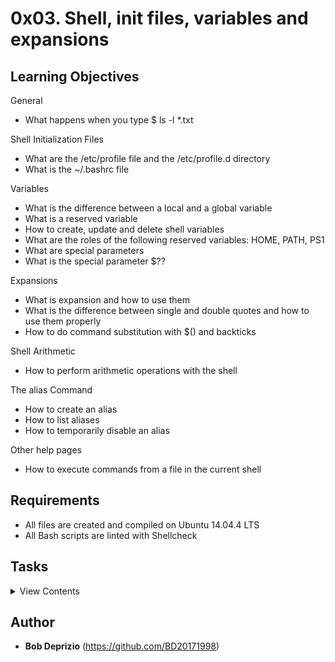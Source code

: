 # 0x03. Shell, init files, variables and expansions

## Learning Objectives

General

- What happens when you type \$ ls -l \*.txt

Shell Initialization Files

- What are the /etc/profile file and the /etc/profile.d directory
- What is the ~/.bashrc file

Variables

- What is the difference between a local and a global variable
- What is a reserved variable
- How to create, update and delete shell variables
- What are the roles of the following reserved variables: HOME, PATH, PS1
- What are special parameters
- What is the special parameter \$??

Expansions

- What is expansion and how to use them
- What is the difference between single and double quotes and how to use them properly
- How to do command substitution with \$() and backticks

Shell Arithmetic

- How to perform arithmetic operations with the shell

The alias Command

- How to create an alias
- How to list aliases
- How to temporarily disable an alias

Other help pages

- How to execute commands from a file in the current shell

## Requirements

- All files are created and compiled on Ubuntu 14.04.4 LTS
- All Bash scripts are linted with Shellcheck

## Tasks

<details>
<summary>View Contents</summary>

### [0. o](./0-alias)

- Create a script that creates an alias.
  - Name: ls
  - Value: rm \*

```
julien@ubuntu:/tmp/0x03$ ls
0-alias  file1  file2
julien@ubuntu:/tmp/0x03$ source ./0-alias
julien@ubuntu:/tmp/0x03$ ls
julien@ubuntu:/tmp/0x03$ \ls
```

### [1. Hello you](./1-hello_you)

- Create a script that prints hello user, where user is the current Linux user.

```
julien@ubuntu:/tmp/0x03$ id
uid=1000(julien) gid=1000(julien) groups=1000(julien),4(adm),24(cdrom),27(sudo),30(dip),46(plugdev),113(lpadmin),128(sambashare)
julien@ubuntu:/tmp/0x03$ ./1-hello_you
hello julien
```

### [2. The path to success is to take massive, determined action](./2-path)

- Add /action to the PATH.
  /action should be the last directory the shell looks into when looking for a program.

```
julien@ubuntu:/tmp/0x03$ echo $PATH
/home/julien/bin:/home/julien/.local/bin:/usr/local/sbin:/usr/local/bin:/usr/sbin:/usr/bin:/sbin:/bin:/usr/games:/usr/local/games:/snap/bin
julien@ubuntu:/tmp/0x03$ source ./2-path
julien@ubuntu:/tmp/0x03$ echo $PATH
/home/julien/bin:/home/julien/.local/bin:/usr/local/sbin:/usr/local/bin:/usr/sbin:/usr/bin:/sbin:/bin:/usr/games:/usr/local/games:/snap/bin:/action
```

### [3. If the path be beautiful, let us not ask where it leads](./3-paths)

- Create a script that counts the number of directories in the PATH.

```
julien@ubuntu:/tmp/0x03$ echo $PATH
/home/julien/bin:/home/julien/.local/bin:/usr/local/sbin:/usr/local/bin:/usr/sbin:/usr/bin:/sbin:/bin:/usr/games:/usr/local/games:/snap/bin
julien@ubuntu:/tmp/0x03$ . ./3-paths
11
julien@ubuntu:/tmp/0x03$ PATH=/home/julien/bin:/home/julien/.local/bin:/usr/local/sbin:/usr/local/bin:/usr/sbin:/usr/bin:/sbin:/bin:/usr/games:/usr/local/games:/snap/bin:::::/hello
julien@ubuntu:/tmp/0x03$ . ./3-paths
12
```

### [4. Global variables](./4-global_variables)

- Create a script that lists environment variables.

```
julien@ubuntu:/tmp/0x03$ source ./4-global_variables
CC=gcc
CDPATH=.:~:/usr/local:/usr:/
CFLAGS=-O2 -fomit-frame-pointer
COLORTERM=gnome-terminal
CXXFLAGS=-O2 -fomit-frame-pointer
DISPLAY=:0
DOMAIN=hq.garrels.be
e=
TOR=vi
FCEDIT=vi
FIGNORE=.o:~
G_BROKEN_FILENAMES=1
GDK_USE_XFT=1
GDMSESSION=Default
GNOME_DESKTOP_SESSION_ID=Default
GTK_RC_FILES=/etc/gtk/gtkrc:/nethome/franky/.gtkrc-1.2-gnome2
GWMCOLOR=darkgreen
GWMTERM=xterm
HISTFILESIZE=5000
history_control=ignoredups
HISTSIZE=2000
HOME=/nethome/franky
HOSTNAME=octarine.hq.garrels.be
INPUTRC=/etc/inputrc
IRCNAME=franky
JAVA_HOME=/usr/java/j2sdk1.4.0
LANG=en_US
LDFLAGS=-s
LD_LIBRARY_PATH=/usr/lib/mozilla:/usr/lib/mozilla/plugins
LESSCHARSET=latin1
LESS=-edfMQ
LESSOPEN=|/usr/bin/lesspipe.sh %s
LEX=flex
LOCAL_MACHINE=octarine
LOGNAME=franky
[...]
```

### [5. Local variables](./5-local_variables)

- Create a script that lists all local variables and environment variables, and functions.

```
julien@ubuntu:/tmp/0x03$ . ./5-local_variables
BASH=/bin/bash
BASHOPTS=checkwinsize:cmdhist:complete_fullquote:expand_aliases:extglob:extquote:force_fignore:histappend:interactive_comments:progcomp:promptvars:sourcepath
BASH_ALIASES=()
BASH_ARGC=()
BASH_ARGV=()
BASH_CMDS=()
BASH_COMPLETION_COMPAT_DIR=/etc/bash_completion.d
BASH_LINENO=()
BASH_REMATCH=()
BASH_SOURCE=()
BASH_VERSINFO=([0]="4" [1]="3" [2]="46" [3]="1" [4]="release" [5]="x86_64-pc-linux-gnu")
BASH_VERSION='4.3.46(1)-release'
CLUTTER_IM_MODULE=xim
COLUMNS=133
COMPIZ_CONFIG_PROFILE=ubuntu
COMP_WORDBREAKS=$' \t\n"\'><=;|&(:'
DBUS_SESSION_BUS_ADDRESS=unix:abstract=/tmp/dbus-Fg27Lr20bq
DEFAULTS_PATH=/usr/share/gconf/ubuntu.default.path
DESKTOP_SESSION=ubuntu
[...]
```

### [6. Local variable](./6-create_local_variable)

- Create a script that creates a new local variable.
  - Name: BETTY
  - Value: Holberton

### [7. Global variable](./7-create_global_variable)

- Create a script that creates a new global variable.
  - Name: HOLBERTON
  - Value: Betty

### [8. Every addition to true knowledge is an addition to human power](./8-true_knowledge)

- Write a script that prints the result of the addition of 128 with the value stored in the environment variable TRUEKNOWLEDGE, followed by a new line.

```
julien@production-503e7013:~$ export TRUEKNOWLEDGE=1209
julien@production-503e7013:~$ ./8-true_knowledge | cat -e
1337$
```

### [9. Divide and rule](./9-divide_and_rule)

- Write a script that prints the result of POWER divided by DIVIDE, followed by a new line.
  - POWER and DIVIDE are environment variables

```
julien@production-503e7013:~$ export POWER=42784
julien@production-503e7013:~$ export DIVIDE=32
julien@production-503e7013:~$ ./9-divide_and_rule | cat -e
1337$
```

### [10. Love is anterior to life, posterior to death, initial of creation, and the exponent of breath](./10-love_exponent_breath)

- Write a script that displays the result of BREATH to the power LOVE
  - BREATH and LOVE are environment variables
  - The script should display the result, followed by a new line

```
julien@production-503e7013:~/$ export BREATH=4
julien@production-503e7013:~/$ export LOVE=3
julien@production-503e7013:~/$ ./10-love_exponent_breath
64
```

### [11. There are 10 types of people in the world -- Those who understand binary, and those who don't](./11-binary_to_decimal)

- Write a script that converts a number from base 2 to base 10.
  - The number in base 2 is stored in the environment variable BINARY
  - The script should display the number in base 10, followed by a new line

```
julien@production-503e7013:~/$ export BINARY=10100111001
julien@production-503e7013:~/$ ./11-binary_to_decimal
1337
```

### [12. Combination](./12-combinations)

- Create a script that prints all possible combinations of two letters, except oo.
  - Letters are lower cases, from a to z
  - One combination per line
  - The output should be alpha ordered, starting with aa
  - Do not print oo
  - Your script file should contain maximum 64 characters

```
julien@ubuntu:/tmp/0x03$ echo $((26 ** 2 -1))
675
julien@ubuntu:/tmp/0x03$ ./12-combinations | wc -l
675
julien@ubuntu:/tmp/0x03$
julien@ubuntu:/tmp/0x03$ ./12-combinations | tail -303 | head -10
oi
oj
ok
ol
om
on
op
oq
or
os
```

### [13. Floats](./13-print_float)

- Write a script that prints a number with two decimal places.
  - The number will be stored in the environment variable NUM.

```
ubuntu@ip-172-31-63-244:~/0x03$ export NUM=0
ubuntu@ip-172-31-63-244:~/0x03$ ./13-print_float
0.00
ubuntu@ip-172-31-63-244:~/0x03$ export NUM=98
ubuntu@ip-172-31-63-244:~/0x03$ ./13-print_float
98.00
ubuntu@ip-172-31-63-244:~/0x03$ export NUM=3.14159265359
ubuntu@ip-172-31-63-244:~/0x03$ ./13-print_float
3.14
```

### [14. Decimal to Hexadecimal](./14-decimal_to_hexadecimal)

- Write a script that converts a number from base 10 to base 16.
  - The number in base 10 is stored in the environment variable DECIMAL
  - The script should display the number in base 16, followed by a new line

```
julien@production-503e7013:~/$ export DECIMAL=16
julien@production-503e7013:~/$ ./14-decimal_to_hexadecimal
10
julien@production-503e7013:~/$ export DECIMAL=1337
julien@production-503e7013:~/$ ./14-decimal_to_hexadecimal | cat -e
539$
julien@production-503e7013:~/$ export DECIMAL=15
julien@production-503e7013:~/$ ./14-decimal_to_hexadecimal | cat -e
f$
```

### [15. What happens when you type ls \*.c](https://medium.com/@robert.deprizio/ls-c-what-happens-next-34cc8cbe427c)

- Write a blog post describing step by step what happens when you type ls \*.c and hit Enter in your shell.
  Try to explain every step you know of, and give examples. A total beginner should understand what you have written.

### [17. Everyone is a proponent of strong encryption](./100-rot13)

- Write a script that encodes and decodes text using the rot13 encryption. Assume ASCII.

```
julien@production-503e7013:~/shell/fun_with_the_shell$ cat quote
"Everyone is a proponent of strong encryption."
- Dorothy E. Denning
julien@production-503e7013:~/shell/fun_with_the_shell$ ./100-rot13 < quote
"Rirelbar vf n cebcbarag bs fgebat rapelcgvba."
- Qbebgul R. Qraavat
```

</details>

## Author

- **Bob Deprizio** (https://github.com/BD20171998)


